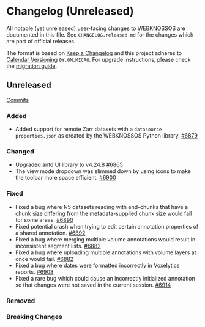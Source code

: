 # Changelog (Unreleased)

All notable (yet unreleased) user-facing changes to WEBKNOSSOS are documented in this file.
See `CHANGELOG.released.md` for the changes which are part of official releases.

The format is based on [Keep a Changelog](http://keepachangelog.com/en/1.0.0/)
and this project adheres to [Calendar Versioning](http://calver.org/) `0Y.0M.MICRO`.
For upgrade instructions, please check the [migration guide](MIGRATIONS.released.md).

## Unreleased
[Commits](https://github.com/scalableminds/webknossos/compare/23.03.0...HEAD)

### Added
- Added support for remote Zarr datasets with a `datasource-properties.json` as created by the WEBKNOSSOS Python library. [#6879](https://github.com/scalableminds/webknossos/pull/6879)

### Changed
- Upgraded antd UI library to v4.24.8 [#6865](https://github.com/scalableminds/webknossos/pull/6865)
- The view mode dropdown was slimmed down by using icons to make the toolbar more space efficient. [#6900](https://github.com/scalableminds/webknossos/pull/6900)

### Fixed
- Fixed a bug where N5 datasets reading with end-chunks that have a chunk size differing from the metadata-supplied chunk size would fail for some areas. [#6890](https://github.com/scalableminds/webknossos/pull/6890)
- Fixed potential crash when trying to edit certain annotation properties of a shared annotation. [#6892](https://github.com/scalableminds/webknossos/pull/6892)
- Fixed a bug where merging multiple volume annotations would result in inconsistent segment lists. [#6882](https://github.com/scalableminds/webknossos/pull/6882)
- Fixed a bug where uploading multiple annotations with volume layers at once would fail. [#6882](https://github.com/scalableminds/webknossos/pull/6882)
- Fixed a bug where dates were formatted incorrectly in Voxelytics reports. [#6908](https://github.com/scalableminds/webknossos/pull/6908)
- Fixed a rare bug which could cause an incorrectly initialized annotation so that changes were not saved in the current session. [#6914](https://github.com/scalableminds/webknossos/pull/6914)

### Removed

### Breaking Changes
